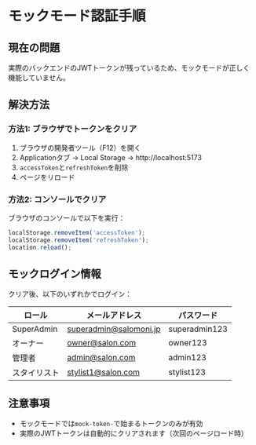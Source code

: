 # モックモード認証手順

## 現在の問題
実際のバックエンドのJWTトークンが残っているため、モックモードが正しく機能していません。

## 解決方法

### 方法1: ブラウザでトークンをクリア
1. ブラウザの開発者ツール（F12）を開く
2. Applicationタブ → Local Storage → http://localhost:5173
3. `accessToken`と`refreshToken`を削除
4. ページをリロード

### 方法2: コンソールでクリア
ブラウザのコンソールで以下を実行：
```javascript
localStorage.removeItem('accessToken');
localStorage.removeItem('refreshToken');
location.reload();
```

## モックログイン情報

クリア後、以下のいずれかでログイン：

| ロール | メールアドレス | パスワード |
|--------|---------------|-----------|
| SuperAdmin | superadmin@salomoni.jp | superadmin123 |
| オーナー | owner@salon.com | owner123 |
| 管理者 | admin@salon.com | admin123 |
| スタイリスト | stylist1@salon.com | stylist123 |

## 注意事項
- モックモードでは`mock-token-`で始まるトークンのみが有効
- 実際のJWTトークンは自動的にクリアされます（次回のページロード時）